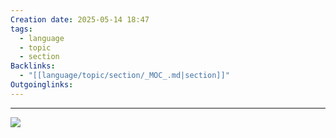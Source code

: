 ```yaml
---
Creation date: 2025-05-14 18:47
tags:
  - language
  - topic
  - section
Backlinks:
  - "[[language/topic/section/_MOC_.md|section]]"
Outgoinglinks:
---
```

---
![](Pasted%20image%2020250515153410.png)